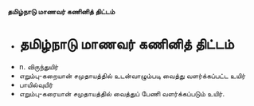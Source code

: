 **தமிழ்நாடு மாணவர் கணினித் திட்டம்**
- # தமிழ்நாடு மாணவர் கணினித் திட்டம்
- n. விருந்துயிர்
- எறும்பு-கறையான் சமுதாயத்தில் உடன்வாழும்படி வைத்து வளர்க்கப்பட்ட உயிர்
- பாயில்வுயிர்
- எறும்பு-கரையான் சமுதாயத்தில் வைத்துப் பேணி வளர்க்கப்படும்  உயிர்.


